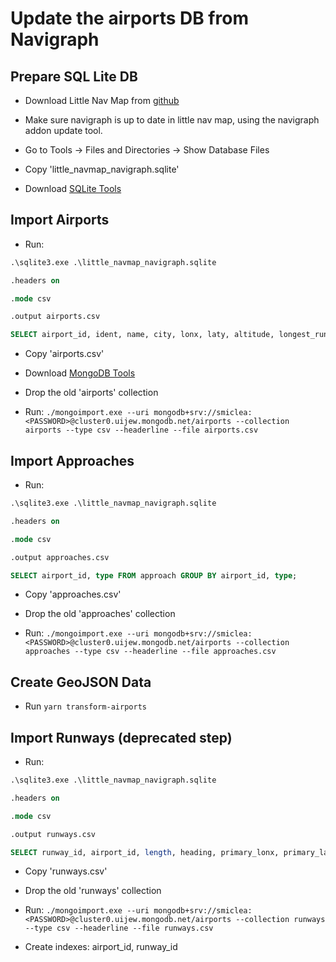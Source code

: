 # Update the airports DB from Navigraph

## Prepare SQL Lite DB

* Download Little Nav Map from [github](https://github.com/albar965/littlenavmap/releases)

* Make sure navigraph is up to date in little nav map, using the navigraph addon update tool.

* Go to Tools -> Files and Directories -> Show Database Files

* Copy 'little_navmap_navigraph.sqlite'

* Download [SQLite Tools](https://www.sqlite.org/download.html)

## Import Airports

* Run:

```sql
.\sqlite3.exe .\little_navmap_navigraph.sqlite

.headers on

.mode csv

.output airports.csv

SELECT airport_id, ident, name, city, lonx, laty, altitude, longest_runway_length FROM airport;
```

* Copy 'airports.csv'

* Download [MongoDB Tools](https://www.mongodb.com/try/download/database-tools)

* Drop the old 'airports' collection

* Run: `./mongoimport.exe --uri mongodb+srv://smiclea:<PASSWORD>@cluster0.uijew.mongodb.net/airports --collection airports --type csv --headerline --file airports.csv`

## Import Approaches

* Run:

```sql
.\sqlite3.exe .\little_navmap_navigraph.sqlite

.headers on

.mode csv

.output approaches.csv

SELECT airport_id, type FROM approach GROUP BY airport_id, type;
```

* Copy 'approaches.csv'

* Drop the old 'approaches' collection

* Run: `./mongoimport.exe --uri mongodb+srv://smiclea:<PASSWORD>@cluster0.uijew.mongodb.net/airports --collection approaches --type csv --headerline --file approaches.csv`

## Create GeoJSON Data

* Run `yarn transform-airports`

## Import Runways (deprecated step)

* Run:

```sql
.\sqlite3.exe .\little_navmap_navigraph.sqlite

.headers on

.mode csv

.output runways.csv

SELECT runway_id, airport_id, length, heading, primary_lonx, primary_laty, secondary_lonx, secondary_laty, altitude, lonx, laty FROM runway;
```

* Copy 'runways.csv'

* Drop the old 'runways' collection

* Run: `./mongoimport.exe --uri mongodb+srv://smiclea:<PASSWORD>@cluster0.uijew.mongodb.net/airports --collection runways --type csv --headerline --file runways.csv`

* Create indexes: airport_id, runway_id
